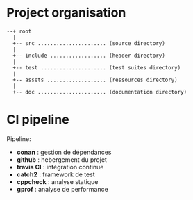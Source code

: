 # Project organisation

```
--+ root
  |
  +-- src ...................... (source directory)
  |
  +-- include .................. (header directory)
  |
  +-- test ..................... (test suites directory)
  |
  +-- assets ................... (ressources directory)
  |
  +-- doc ...................... (documentation directory)
```

# CI pipeline

Pipeline:
 - **conan**     : gestion de dépendances
 - **github**    : hebergement du projet
 - **travis CI** : intégration continue
 - **catch2**    : framework de test
 - **cppcheck**  : analyse statique
 - **gprof**     : analyse de performance